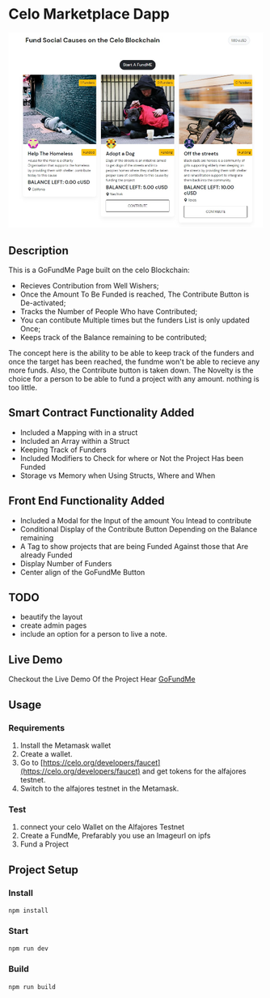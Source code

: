 # Celo Marketplace Dapp

![](img/fundme.jpg)

## Description

This is a GoFundMe Page built on the celo Blockchain:

- Recieves Contribution from Well Wishers;
- Once the Amount To Be Funded is reached, The Contribute Button is De-activated;
- Tracks the Number of People Who have Contributed;
- You can contibute Multiple times but the funders List is only updated Once;
- Keeps track of the Balance remaining to be contributed;

The concept here is the ability to be able to keep track of the funders and once the target has been reached, the fundme won't be able to recieve any more funds. Also, the Contribute button is taken down. The Novelty is the choice for a person to be able to fund a project with any amount. nothing is too little.

## Smart Contract Functionality Added

- Included a Mapping with in a struct
- Included an Array within a Struct
- Keeping Track of Funders
- Included Modifiers to Check for where or Not the Project Has been Funded
- Storage vs Memory when Using Structs, Where and When

## Front End Functionality Added

- Included a Modal for the Input of the amount You Intead to contribute
- Conditional Display of the Contribute Button Depending on the Balance remaining
- A Tag to show projects that are being Funded Against those that Are already Funded
- Display Number of Funders
- Center align of the GoFundMe Button

## TODO

- beautify the layout
- create admin pages
- include an option for a person to live a note.

## Live Demo

Checkout the Live Demo Of the Project Hear [GoFundMe](https://eliashezron.github.io/celoGoFundMe/)

## Usage

### Requirements

1. Install the Metamask wallet
2. Create a wallet.
3. Go to [https://celo.org/developers/faucet](https://celo.org/developers/faucet) and get tokens for the alfajores testnet.
4. Switch to the alfajores testnet in the Metamask.

### Test

1. connect your celo Wallet on the Alfajores Testnet
2. Create a FundMe, Prefarably you use an Imageurl on ipfs
3. Fund a Project

## Project Setup

### Install

```
npm install
```

### Start

```
npm run dev
```

### Build

```
npm run build
```

